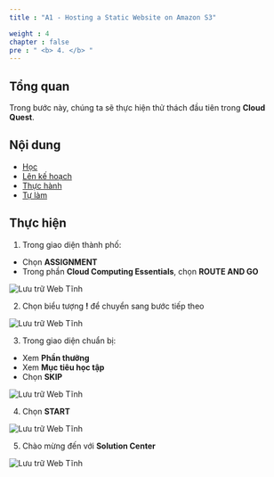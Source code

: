 ```yaml
---
title : "A1 - Hosting a Static Website on Amazon S3"

weight : 4
chapter : false
pre : " <b> 4. </b> "
---
```



## Tổng quan

Trong bước này, chúng ta sẽ thực hiện thử thách đầu tiên trong **Cloud Quest**.

## Nội dung

- [Học](4.1-learn/)
- [Lên kế hoạch](4.2-plan/)
- [Thực hành](4.3-practice/)
- [Tự làm](4.4-diy/)

## Thực hiện

1. Trong giao diện thành phố:

- Chọn **ASSIGNMENT**
- Trong phần **Cloud Computing Essentials**, chọn **ROUTE AND GO**

![Lưu trữ Web Tĩnh](/images/4-staticwebhosting/1-webhosting.png?width=90pc)

2. Chọn biểu tượng **!** để chuyển sang bước tiếp theo

![Lưu trữ Web Tĩnh](/images/4-staticwebhosting/2-webhosting.png?width=90pc)

3. Trong giao diện chuẩn bị:

- Xem **Phần thưởng**
- Xem **Mục tiêu học tập**
- Chọn **SKIP**

![Lưu trữ Web Tĩnh](/images/4-staticwebhosting/3-webhosting.png?width=90pc)

4. Chọn **START**

![Lưu trữ Web Tĩnh](/images/4-staticwebhosting/4-webhosting.png?width=90pc)

5. Chào mừng đến với **Solution Center**

![Lưu trữ Web Tĩnh](/images/4-staticwebhosting/5-webhosting.png?width=90pc)


